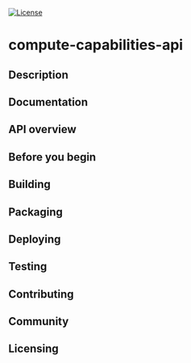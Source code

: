 [![License](https://img.shields.io/badge/License-EPL%201.0-red.svg)](https://opensource.org/licenses/EPL-1.0)
# compute-capabilities-api
## Description
## Documentation
## API overview
## Before you begin
## Building
## Packaging
## Deploying
## Testing
## Contributing
## Community
## Licensing
